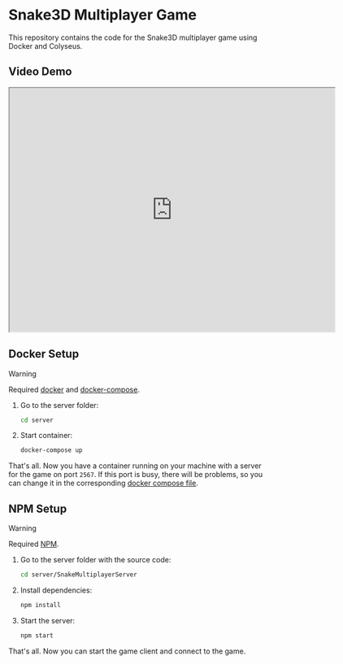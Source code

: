 # Snake3D Multiplayer Game

This repository contains the code for the Snake3D multiplayer game using Docker and Colyseus.

## Video Demo

<iframe src="https://drive.google.com/file/d/1zqLdmRmyfZ9kOZS0lHo8WF6eanj5aIFm/preview" width="640" height="480" allow="autoplay"></iframe>

## Docker Setup

> [!WARNING]
> Required [docker](https://docker-docs.uclv.cu/engine/install/) and [docker-compose](https://docker-docs.uclv.cu/compose/install/).

1. Go to the server folder:
    ```bash
    cd server
    ```

2. Start container:
    ```bash
    docker-compose up
    ```

That's all. Now you have a container running on your machine with a server for the game on port `2567`. If this port is busy, there will be problems, so you can change it in the corresponding [docker compose file](https://github.com/Scrawach/SnakeMultiplayer/blob/main/server/docker-compose.yml).

## NPM Setup

> [!WARNING]
> Required [NPM](https://docs.npmjs.com/downloading-and-installing-node-js-and-npm).

1. Go to the server folder with the source code:
    ```bash
    cd server/SnakeMultiplayerServer
    ```

2. Install dependencies:
    ```bash
    npm install
    ```

3. Start the server:
    ```bash
    npm start
    ```

That's all. Now you can start the game client and connect to the game.
